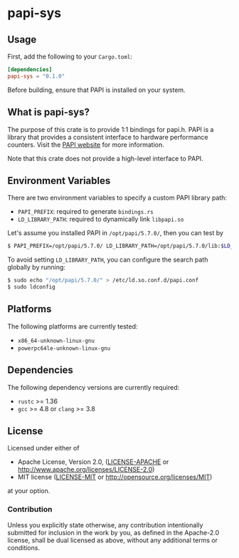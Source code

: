 papi-sys
========

## Usage

First, add the following to your `Cargo.toml`:

```toml
[dependencies]
papi-sys = "0.1.0"
```

Before building, ensure that PAPI is installed on your system.

## What is papi-sys?

The purpose of this crate is to provide 1:1 bindings for papi.h.
PAPI is a library that provides a consistent interface to hardware performance
counters. Visit the [PAPI website](http://icl.utk.edu/papi) for more information.

Note that this crate does not provide a high-level interface to PAPI.

## Environment Variables

There are two environment variables to specify a custom PAPI library path:
- `PAPI_PREFIX`: required to generate `bindings.rs`
- `LD_LIBRARY_PATH`: required to dynamically link `libpapi.so`

Let's assume you installed PAPI in `/opt/papi/5.7.0/`, then you can test by
```bash
$ PAPI_PREFIX=/opt/papi/5.7.0/ LD_LIBRARY_PATH=/opt/papi/5.7.0/lib:$LD_LIBRARY_PATH cargo test
```

To avoid setting `LD_LIBRARY_PATH`, you can configure the search path
globally by running:
```bash
$ sudo echo "/opt/papi/5.7.0/" > /etc/ld.so.conf.d/papi.conf
$ sudo ldconfig
```

## Platforms

The following platforms are currently tested:

* `x86_64-unknown-linux-gnu`
* `powerpc64le-unknown-linux-gnu`

## Dependencies

The following dependency versions are currently required:

* `rustc` >= 1.36
* `gcc` >= 4.8 or `clang` >= 3.8

## License

Licensed under either of

 * Apache License, Version 2.0, ([LICENSE-APACHE](LICENSE-APACHE) or
   http://www.apache.org/licenses/LICENSE-2.0)
 * MIT license ([LICENSE-MIT](LICENSE-MIT) or http://opensource.org/licenses/MIT)

at your option.

### Contribution

Unless you explicitly state otherwise, any contribution intentionally submitted
for inclusion in the work by you, as defined in the Apache-2.0 license, shall be
dual licensed as above, without any additional terms or conditions.
